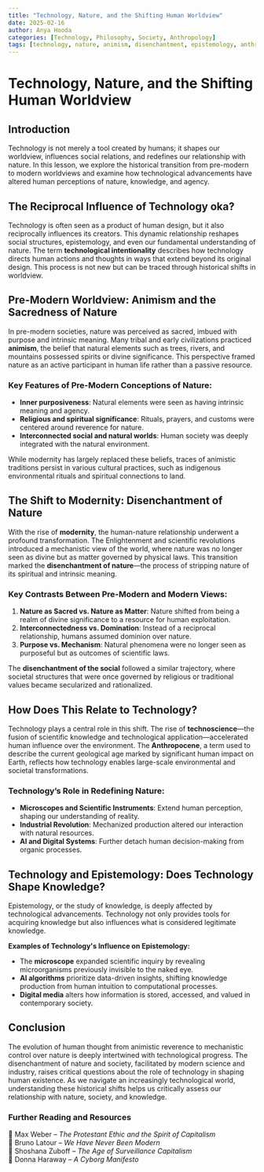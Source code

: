```yaml
---
title: "Technology, Nature, and the Shifting Human Worldview"
date: 2025-02-16
author: Anya Hooda
categories: [Technology, Philosophy, Society, Anthropology]
tags: [technology, nature, animism, disenchantment, epistemology, anthropocene, technoscience]
---
```


# Technology, Nature, and the Shifting Human Worldview

## Introduction
Technology is not merely a tool created by humans; it shapes our worldview, influences social relations, and redefines our relationship with nature. In this lesson, we explore the historical transition from pre-modern to modern worldviews and examine how technological advancements have altered human perceptions of nature, knowledge, and agency.

## The Reciprocal Influence of Technology oka?
Technology is often seen as a product of human design, but it also reciprocally influences its creators. This dynamic relationship reshapes social structures, epistemology, and even our fundamental understanding of nature. The term **technological intentionality** describes how technology directs human actions and thoughts in ways that extend beyond its original design. This process is not new but can be traced through historical shifts in worldview.

## Pre-Modern Worldview: Animism and the Sacredness of Nature
In pre-modern societies, nature was perceived as sacred, imbued with purpose and intrinsic meaning. Many tribal and early civilizations practiced **animism**, the belief that natural elements such as trees, rivers, and mountains possessed spirits or divine significance. This perspective framed nature as an active participant in human life rather than a passive resource.

### Key Features of Pre-Modern Conceptions of Nature:
- **Inner purposiveness**: Natural elements were seen as having intrinsic meaning and agency.
- **Religious and spiritual significance**: Rituals, prayers, and customs were centered around reverence for nature.
- **Interconnected social and natural worlds**: Human society was deeply integrated with the natural environment.

While modernity has largely replaced these beliefs, traces of animistic traditions persist in various cultural practices, such as indigenous environmental rituals and spiritual connections to land.

## The Shift to Modernity: Disenchantment of Nature
With the rise of **modernity**, the human-nature relationship underwent a profound transformation. The Enlightenment and scientific revolutions introduced a mechanistic view of the world, where nature was no longer seen as divine but as matter governed by physical laws. This transition marked the **disenchantment of nature**—the process of stripping nature of its spiritual and intrinsic meaning.

### Key Contrasts Between Pre-Modern and Modern Views:
1. **Nature as Sacred vs. Nature as Matter**: Nature shifted from being a realm of divine significance to a resource for human exploitation.
2. **Interconnectedness vs. Domination**: Instead of a reciprocal relationship, humans assumed dominion over nature.
3. **Purpose vs. Mechanism**: Natural phenomena were no longer seen as purposeful but as outcomes of scientific laws.

The **disenchantment of the social** followed a similar trajectory, where societal structures that were once governed by religious or traditional values became secularized and rationalized.

## How Does This Relate to Technology?
Technology plays a central role in this shift. The rise of **technoscience**—the fusion of scientific knowledge and technological application—accelerated human influence over the environment. The **Anthropocene**, a term used to describe the current geological age marked by significant human impact on Earth, reflects how technology enables large-scale environmental and societal transformations.

### Technology’s Role in Redefining Nature:
- **Microscopes and Scientific Instruments**: Extend human perception, shaping our understanding of reality.
- **Industrial Revolution**: Mechanized production altered our interaction with natural resources.
- **AI and Digital Systems**: Further detach human decision-making from organic processes.

## Technology and Epistemology: Does Technology Shape Knowledge?
Epistemology, or the study of knowledge, is deeply affected by technological advancements. Technology not only provides tools for acquiring knowledge but also influences what is considered legitimate knowledge.

**Examples of Technology's Influence on Epistemology:**
- The **microscope** expanded scientific inquiry by revealing microorganisms previously invisible to the naked eye.
- **AI algorithms** prioritize data-driven insights, shifting knowledge production from human intuition to computational processes.
- **Digital media** alters how information is stored, accessed, and valued in contemporary society.

## Conclusion
The evolution of human thought from animistic reverence to mechanistic control over nature is deeply intertwined with technological progress. The disenchantment of nature and society, facilitated by modern science and industry, raises critical questions about the role of technology in shaping human existence. As we navigate an increasingly technological world, understanding these historical shifts helps us critically assess our relationship with nature, society, and knowledge.

### Further Reading and Resources
📌 Max Weber – *The Protestant Ethic and the Spirit of Capitalism*  
📌 Bruno Latour – *We Have Never Been Modern*  
📌 Shoshana Zuboff – *The Age of Surveillance Capitalism*  
📌 Donna Haraway – *A Cyborg Manifesto*  
